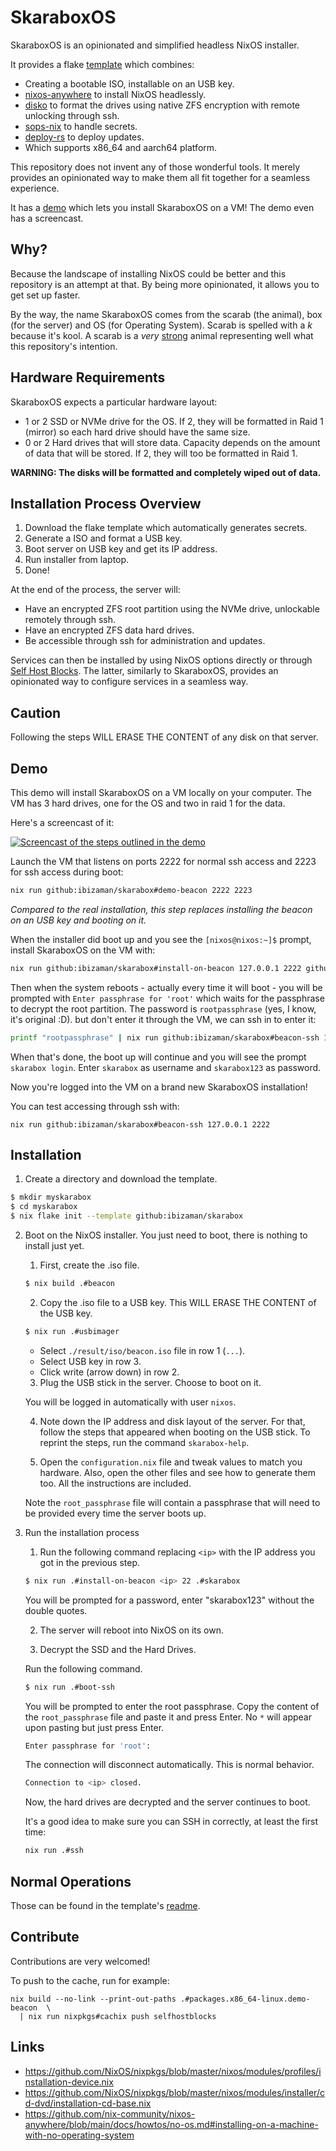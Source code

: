 # SkaraboxOS

SkaraboxOS is an opinionated and simplified headless NixOS installer.

It provides a flake [template](./template) which combines:
- Creating a bootable ISO, installable on an USB key.
- [nixos-anywhere](https://github.com/nix-community/nixos-anywhere) to install NixOS headlessly.
- [disko](https://github.com/nix-community/disko) to format the drives using native ZFS encryption with remote unlocking through ssh.
- [sops-nix](https://github.com/Mic92/sops-nix) to handle secrets.
- [deploy-rs](https://github.com/serokell/deploy-rs) to deploy updates.
- Which supports x86_64 and aarch64 platform.

This repository does not invent any of those wonderful tools.
It merely provides an opinionated way to make them all fit together for a seamless experience.

It has a [demo](#demo) which lets you install SkaraboxOS on a VM!
The demo even has a screencast.

## Why?

Because the landscape of installing NixOS could be better and this repository is an attempt at that.
By being more opinionated, it allows you to get set up faster.

By the way, the name SkaraboxOS comes from the scarab (the animal), box (for the server) and OS (for Operating System).
Scarab is spelled with a _k_ because it's kool.
A scarab is a _very_ [strong](https://en.wikipedia.org/wiki/Dung_beetle#Ecology_and_behavior) animal representing well what this repository's intention.

## Hardware Requirements

SkaraboxOS expects a particular hardware layout:

- 1 or 2 SSD or NVMe drive for the OS.
  If 2, they will be formatted in Raid 1 (mirror) so each hard drive should have the same size.
- 0 or 2 Hard drives that will store data.
  Capacity depends on the amount of data that will be stored.
  If 2, they will too be formatted in Raid 1.
<!--
This is for Self Host Blocks.

- 16Gb or more of RAM.
- AMD or Intel CPU with embedded graphics.
  (Personally using AMD Ryzen 5 5600G with great success).
- *Work In Progress* Optional graphics card.
  Only needed for speech to text applications like for Home Assistant.
- Internet access is optional.
  It is only required:
  - for updates;
  - for accessing services from outside the LAN;
  - for federation (to share documents or pictures across the internet).
-->

**WARNING: The disks will be formatted and completely wiped out of data.**

## Installation Process Overview

1. Download the flake template
   which automatically generates secrets.
2. Generate a ISO and format a USB key.
3. Boot server on USB key and get its IP address.
4. Run installer from laptop.
5. Done!

At the end of the process, the server will:
- Have an encrypted ZFS root partition using the NVMe drive, unlockable remotely through ssh.
- Have an encrypted ZFS data hard drives.
- Be accessible through ssh for administration and updates.

Services can then be installed by using NixOS options directly or through [Self Host Blocks](https://github.com/ibizaman/selfhostblocks).
The latter, similarly to SkaraboxOS, provides an opinionated way to configure services in a seamless way.

## Caution

Following the steps WILL ERASE THE CONTENT of any disk on that server.

## Demo

This demo will install SkaraboxOS on a VM locally on your computer.
The VM has 3 hard drives, one for the OS
and two in raid 1 for the data.

Here's a screencast of it:

[![Screencast of the steps outlined in the demo](https://img.youtube.com/vi/pXuKwhtC-0I/0.jpg)](https://www.youtube.com/watch?v=pXuKwhtC-0I)

Launch the VM that listens on ports 2222 for normal ssh access
and 2223 for ssh access during boot:

```bash
nix run github:ibizaman/skarabox#demo-beacon 2222 2223
```

_Compared to the real installation, this step replaces installing
the beacon on an USB key and booting on it._

When the installer did boot up and you see the `[nixos@nixos:~]$` prompt,
install SkaraboxOS on the VM with:

```bash
nix run github:ibizaman/skarabox#install-on-beacon 127.0.0.1 2222 github:ibizaman/skarabox
```

Then when the system reboots - actually every time it will boot -
you will be prompted with `Enter passphrase for 'root'` which
waits for the passphrase to decrypt the root partition.
The password is `rootpassphrase` (yes, I know, it's original :D).
but don't enter it through the VM, we can ssh in to enter it:

```bash
printf "rootpassphrase" | nix run github:ibizaman/skarabox#beacon-ssh 127.0.0.1 2223 root
```

When that's done, the boot up will continue and you will see the prompt
`skarabox login`. Enter `skarabox` as username and `skarabox123` as password.

Now you're logged into the VM on a brand new SkaraboxOS installation!

You can test accessing through ssh with:

```
nix run github:ibizaman/skarabox#beacon-ssh 127.0.0.1 2222
```

## Installation

1. Create a directory and download the template.

```bash
$ mkdir myskarabox
$ cd myskarabox
$ nix flake init --template github:ibizaman/skarabox
```

2. Boot on the NixOS installer. You just need to boot, there is nothing to install just yet.

   1. First, create the .iso file.

   ```bash
   $ nix build .#beacon
   ```

   2. Copy the .iso file to a USB key. This WILL ERASE THE CONTENT of the USB key.

   ```bash
   $ nix run .#usbimager
   ```

   - Select `./result/iso/beacon.iso` file in row 1 (`...`).
   - Select USB key in row 3.
   - Click write (arrow down) in row 2.

   3. Plug the USB stick in the server. Choose to boot on it.

   You will be logged in automatically with user `nixos`.

   4. Note down the IP address and disk layout of the server.
      For that, follow the steps that appeared when booting on the USB stick.
      To reprint the steps, run the command `skarabox-help`.

   5. Open the `configuration.nix` file and tweak values to match you hardware.
      Also, open the other files and see how to generate them too.
      All the instructions are included.

   Note the `root_passphrase` file will contain a passphrase that will need to be provided every time the server boots up.

3. Run the installation process

   1. Run the following command replacing `<ip>` with the IP address you got in the previous step.

   ```bash
   $ nix run .#install-on-beacon <ip> 22 .#skarabox
   ```

   You will be prompted for a password, enter "skarabox123" without the double quotes.

   2. The server will reboot into NixOS on its own.

   3. Decrypt the SSD and the Hard Drives.

   Run the following command.

   ```bash
   $ nix run .#boot-ssh
   ```

   You will be prompted to enter the root passphrase.
   Copy the content of the `root_passphrase` file and paste it and press Enter.
   No `*` will appear upon pasting but just press Enter.

   ```bash
   Enter passphrase for 'root':
   ```

   The connection will disconnect automatically.
   This is normal behavior.

   ```bash
   Connection to <ip> closed.
   ```

   Now, the hard drives are decrypted and the server continues to boot.

   It's a good idea to make sure you can SSH in correctly, at least the first time:

   ```bash
   nix run .#ssh
   ```

## Normal Operations

Those can be found in the template's [readme](./template/README.md).

## Contribute

Contributions are very welcomed!

To push to the cache, run for example:

```
nix build --no-link --print-out-paths .#packages.x86_64-linux.demo-beacon  \
  | nix run nixpkgs#cachix push selfhostblocks
```

## Links

- https://github.com/NixOS/nixpkgs/blob/master/nixos/modules/profiles/installation-device.nix
- https://github.com/NixOS/nixpkgs/blob/master/nixos/modules/installer/cd-dvd/installation-cd-base.nix
- https://github.com/nix-community/nixos-anywhere/blob/main/docs/howtos/no-os.md#installing-on-a-machine-with-no-operating-system
